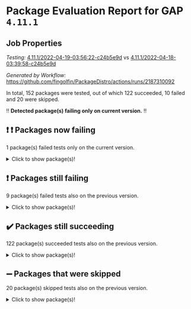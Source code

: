 # Package Evaluation Report for GAP `4.11.1`

## Job Properties

*Testing:* [4.11.1/2022-04-19-03:56:22-c24b5e9d](https://github.com/fingolfin/PackageDistro/blob/data/reports/4.11.1/2022-04-19-03:56:22-c24b5e9d) vs [4.11.1/2022-04-18-03:39:58-c24b5e9d](https://github.com/fingolfin/PackageDistro/blob/data/reports/4.11.1/2022-04-18-03:39:58-c24b5e9d)

*Generated by Workflow:* https://github.com/fingolfin/PackageDistro/actions/runs/2187310092

In total, 152 packages were tested, out of which 122 succeeded, 10 failed and 20 were skipped.

:bangbang: **Detected package(s) failing only on current version.** :bangbang:

## :exclamation: :exclamation: Packages now failing

1 package(s) failed tests only on the current version.
<details> <summary>Click to show package(s)!</summary>

- semigroups 4.0.0 [(failure)](https://github.com/fingolfin/PackageDistro/runs/6071789977?check_suite_focus=true) vs semigroups 4.0.0 [(success)](https://github.com/fingolfin/PackageDistro/runs/6058139691?check_suite_focus=true) <br>
</details>

## :exclamation: Packages still failing

9 package(s) failed tests also on the previous version.
<details><summary>Click to show package(s)!</summary>

- fining 1.4.1 [(failure)](https://github.com/fingolfin/PackageDistro/runs/6071787548?check_suite_focus=true)
- francy 1.2.4 [(failure)](https://github.com/fingolfin/PackageDistro/runs/6071787880?check_suite_focus=true)
- hap 1.38 [(failure)](https://github.com/fingolfin/PackageDistro/runs/6071788342?check_suite_focus=true)
- normalizinterface 1.3.2 [(failure)](https://github.com/fingolfin/PackageDistro/runs/6071789226?check_suite_focus=true)
- packagemanager 1.2 [(failure)](https://github.com/fingolfin/PackageDistro/runs/6071789412?check_suite_focus=true)
- recog 1.3.2 [(failure)](https://github.com/fingolfin/PackageDistro/runs/6071789798?check_suite_focus=true)
- transgrp 3.6.1 [(failure)](https://github.com/fingolfin/PackageDistro/runs/6071790603?check_suite_focus=true)
- unitlib 4.0.0 [(failure)](https://github.com/fingolfin/PackageDistro/runs/6071790966?check_suite_focus=true)
- yangbaxter 0.9.0 [(failure)](https://github.com/fingolfin/PackageDistro/runs/6071791462?check_suite_focus=true)
</details>

## :heavy_check_mark: Packages still succeeding

122 package(s) succeeded tests also on the previous version.
<details><summary>Click to show package(s)!</summary>

- ace 5.4 [(success)](https://github.com/fingolfin/PackageDistro/runs/6071785413?check_suite_focus=true)
- aclib 1.3.2 [(success)](https://github.com/fingolfin/PackageDistro/runs/6071785449?check_suite_focus=true)
- agt 0.2 [(success)](https://github.com/fingolfin/PackageDistro/runs/6071785510?check_suite_focus=true)
- alnuth 3.2.1 [(success)](https://github.com/fingolfin/PackageDistro/runs/6071785588?check_suite_focus=true)
- anupq 3.2.6 [(success)](https://github.com/fingolfin/PackageDistro/runs/6071785672?check_suite_focus=true)
- atlasrep 2.1.2 [(success)](https://github.com/fingolfin/PackageDistro/runs/6071785763?check_suite_focus=true)
- autodoc 2022.03.10 [(success)](https://github.com/fingolfin/PackageDistro/runs/6071785883?check_suite_focus=true)
- automata 1.15 [(success)](https://github.com/fingolfin/PackageDistro/runs/6071785996?check_suite_focus=true)
- automgrp 1.3.2 [(success)](https://github.com/fingolfin/PackageDistro/runs/6071786098?check_suite_focus=true)
- autpgrp 1.10.2 [(success)](https://github.com/fingolfin/PackageDistro/runs/6071786181?check_suite_focus=true)
- cap 2022.04-02 [(success)](https://github.com/fingolfin/PackageDistro/runs/6071786242?check_suite_focus=true)
- caratinterface 2.3.3 [(success)](https://github.com/fingolfin/PackageDistro/runs/6071786298?check_suite_focus=true)
- cddinterface 2020.06.24 [(success)](https://github.com/fingolfin/PackageDistro/runs/6071786331?check_suite_focus=true)
- circle 1.6.4 [(success)](https://github.com/fingolfin/PackageDistro/runs/6071786366?check_suite_focus=true)
- cohomolo 1.6.10 [(success)](https://github.com/fingolfin/PackageDistro/runs/6071786401?check_suite_focus=true)
- congruence 1.2.3 [(success)](https://github.com/fingolfin/PackageDistro/runs/6071786436?check_suite_focus=true)
- corelg 1.56 [(success)](https://github.com/fingolfin/PackageDistro/runs/6071786461?check_suite_focus=true)
- crime 1.6 [(success)](https://github.com/fingolfin/PackageDistro/runs/6071786494?check_suite_focus=true)
- crisp 1.4.5 [(success)](https://github.com/fingolfin/PackageDistro/runs/6071786531?check_suite_focus=true)
- crypting 0.10 [(success)](https://github.com/fingolfin/PackageDistro/runs/6071786575?check_suite_focus=true)
- cryst 4.1.24 [(success)](https://github.com/fingolfin/PackageDistro/runs/6071786634?check_suite_focus=true)
- crystcat 1.1.9 [(success)](https://github.com/fingolfin/PackageDistro/runs/6071786695?check_suite_focus=true)
- ctbllib 1.3.3 [(success)](https://github.com/fingolfin/PackageDistro/runs/6071786749?check_suite_focus=true)
- cubefree 1.19 [(success)](https://github.com/fingolfin/PackageDistro/runs/6071786803?check_suite_focus=true)
- curlinterface 2.2.2 [(success)](https://github.com/fingolfin/PackageDistro/runs/6071786853?check_suite_focus=true)
- cvec 2.7.5 [(success)](https://github.com/fingolfin/PackageDistro/runs/6071786902?check_suite_focus=true)
- datastructures 0.2.7 [(success)](https://github.com/fingolfin/PackageDistro/runs/6071786963?check_suite_focus=true)
- deepthought 1.0.5 [(success)](https://github.com/fingolfin/PackageDistro/runs/6071787034?check_suite_focus=true)
- design 1.7 [(success)](https://github.com/fingolfin/PackageDistro/runs/6071787086?check_suite_focus=true)
- difsets 2.3.1 [(success)](https://github.com/fingolfin/PackageDistro/runs/6071787155?check_suite_focus=true)
- digraphs 1.5.2 [(success)](https://github.com/fingolfin/PackageDistro/runs/6071787222?check_suite_focus=true)
- edim 1.3.5 [(success)](https://github.com/fingolfin/PackageDistro/runs/6071787264?check_suite_focus=true)
- example 4.3.0 [(success)](https://github.com/fingolfin/PackageDistro/runs/6071787316?check_suite_focus=true)
- factint 1.6.3 [(success)](https://github.com/fingolfin/PackageDistro/runs/6071787375?check_suite_focus=true)
- ferret 1.0.7 [(success)](https://github.com/fingolfin/PackageDistro/runs/6071787443?check_suite_focus=true)
- fga 1.4.0 [(success)](https://github.com/fingolfin/PackageDistro/runs/6071787490?check_suite_focus=true)
- float 1.0.3 [(success)](https://github.com/fingolfin/PackageDistro/runs/6071787605?check_suite_focus=true)
- format 1.4.3 [(success)](https://github.com/fingolfin/PackageDistro/runs/6071787690?check_suite_focus=true)
- forms 1.2.7 [(success)](https://github.com/fingolfin/PackageDistro/runs/6071787738?check_suite_focus=true)
- fplsa 1.2.5 [(success)](https://github.com/fingolfin/PackageDistro/runs/6071787787?check_suite_focus=true)
- fr 2.4.8 [(success)](https://github.com/fingolfin/PackageDistro/runs/6071787836?check_suite_focus=true)
- fwtree 1.3 [(success)](https://github.com/fingolfin/PackageDistro/runs/6071787928?check_suite_focus=true)
- gbnp 1.0.5 [(success)](https://github.com/fingolfin/PackageDistro/runs/6071787962?check_suite_focus=true)
- generalizedmorphismsforcap 2022.03-03 [(success)](https://github.com/fingolfin/PackageDistro/runs/6071788003?check_suite_focus=true)
- genss 1.6.6 [(success)](https://github.com/fingolfin/PackageDistro/runs/6071788039?check_suite_focus=true)
- gradedringforhomalg 2022.03-01 [(success)](https://github.com/fingolfin/PackageDistro/runs/6071788102?check_suite_focus=true)
- grape 4.8.5 [(success)](https://github.com/fingolfin/PackageDistro/runs/6071788152?check_suite_focus=true)
- groupoids 1.69 [(success)](https://github.com/fingolfin/PackageDistro/runs/6071788188?check_suite_focus=true)
- grpconst 2.6.2 [(success)](https://github.com/fingolfin/PackageDistro/runs/6071788228?check_suite_focus=true)
- guarana 0.96.3 [(success)](https://github.com/fingolfin/PackageDistro/runs/6071788266?check_suite_focus=true)
- guava 3.15 [(success)](https://github.com/fingolfin/PackageDistro/runs/6071788300?check_suite_focus=true)
- hapcryst 0.1.14 [(success)](https://github.com/fingolfin/PackageDistro/runs/6071788388?check_suite_focus=true)
- hecke 1.5.3 [(success)](https://github.com/fingolfin/PackageDistro/runs/6071788417?check_suite_focus=true)
- help 3.5 [(success)](https://github.com/fingolfin/PackageDistro/runs/6071788442?check_suite_focus=true)
- idrel 2.43 [(success)](https://github.com/fingolfin/PackageDistro/runs/6071788472?check_suite_focus=true)
- images 1.3.1 [(success)](https://github.com/fingolfin/PackageDistro/runs/6071788499?check_suite_focus=true)
- intpic 0.2.4 [(success)](https://github.com/fingolfin/PackageDistro/runs/6071788530?check_suite_focus=true)
- io 4.7.2 [(success)](https://github.com/fingolfin/PackageDistro/runs/6071788555?check_suite_focus=true)
- irredsol 1.4.3 [(success)](https://github.com/fingolfin/PackageDistro/runs/6071788592?check_suite_focus=true)
- json 2.1.0 [(success)](https://github.com/fingolfin/PackageDistro/runs/6071788623?check_suite_focus=true)
- jupyterkernel 1.4.1 [(success)](https://github.com/fingolfin/PackageDistro/runs/6071788657?check_suite_focus=true)
- jupyterviz 1.5.1 [(success)](https://github.com/fingolfin/PackageDistro/runs/6071788686?check_suite_focus=true)
- kan 1.34 [(success)](https://github.com/fingolfin/PackageDistro/runs/6071788721?check_suite_focus=true)
- kbmag 1.5.9 [(success)](https://github.com/fingolfin/PackageDistro/runs/6071788762?check_suite_focus=true)
- laguna 3.9.4 [(success)](https://github.com/fingolfin/PackageDistro/runs/6071788798?check_suite_focus=true)
- liealgdb 2.2.1 [(success)](https://github.com/fingolfin/PackageDistro/runs/6071788826?check_suite_focus=true)
- liepring 2.6 [(success)](https://github.com/fingolfin/PackageDistro/runs/6071788858?check_suite_focus=true)
- liering 2.4.2 [(success)](https://github.com/fingolfin/PackageDistro/runs/6071788884?check_suite_focus=true)
- linearalgebraforcap 2022.04-02 [(success)](https://github.com/fingolfin/PackageDistro/runs/6071788908?check_suite_focus=true)
- loops 3.4.1 [(success)](https://github.com/fingolfin/PackageDistro/runs/6071788933?check_suite_focus=true)
- lpres 1.0.3 [(success)](https://github.com/fingolfin/PackageDistro/runs/6071788959?check_suite_focus=true)
- majoranaalgebras 1.4 [(success)](https://github.com/fingolfin/PackageDistro/runs/6071788980?check_suite_focus=true)
- mapclass 1.4.5 [(success)](https://github.com/fingolfin/PackageDistro/runs/6071789007?check_suite_focus=true)
- matgrp 0.64 [(success)](https://github.com/fingolfin/PackageDistro/runs/6071789029?check_suite_focus=true)
- modisom 2.5.1 [(success)](https://github.com/fingolfin/PackageDistro/runs/6071789059?check_suite_focus=true)
- modulepresentationsforcap 2022.03-02 [(success)](https://github.com/fingolfin/PackageDistro/runs/6071789089?check_suite_focus=true)
- monoidalcategories 2022.03-02 [(success)](https://github.com/fingolfin/PackageDistro/runs/6071789114?check_suite_focus=true)
- nconvex 2020.11-04 [(success)](https://github.com/fingolfin/PackageDistro/runs/6071789140?check_suite_focus=true)
- nilmat 1.4.1 [(success)](https://github.com/fingolfin/PackageDistro/runs/6071789165?check_suite_focus=true)
- nock 1.5 [(success)](https://github.com/fingolfin/PackageDistro/runs/6071789197?check_suite_focus=true)
- nq 2.5.8 [(success)](https://github.com/fingolfin/PackageDistro/runs/6071789251?check_suite_focus=true)
- numericalsgps 1.3.0 [(success)](https://github.com/fingolfin/PackageDistro/runs/6071789286?check_suite_focus=true)
- openmath 11.5.0 [(success)](https://github.com/fingolfin/PackageDistro/runs/6071789330?check_suite_focus=true)
- orb 4.8.4 [(success)](https://github.com/fingolfin/PackageDistro/runs/6071789378?check_suite_focus=true)
- patternclass 2.4.2 [(success)](https://github.com/fingolfin/PackageDistro/runs/6071789444?check_suite_focus=true)
- permut 2.0.4 [(success)](https://github.com/fingolfin/PackageDistro/runs/6071789484?check_suite_focus=true)
- polenta 1.3.10 [(success)](https://github.com/fingolfin/PackageDistro/runs/6071789514?check_suite_focus=true)
- polymaking 0.8.6 [(success)](https://github.com/fingolfin/PackageDistro/runs/6071789540?check_suite_focus=true)
- primgrp 3.4.1 [(success)](https://github.com/fingolfin/PackageDistro/runs/6071789566?check_suite_focus=true)
- profiling 2.5.0 [(success)](https://github.com/fingolfin/PackageDistro/runs/6071789589?check_suite_focus=true)
- qpa 1.33 [(success)](https://github.com/fingolfin/PackageDistro/runs/6071789619?check_suite_focus=true)
- quagroup 1.8.3 [(success)](https://github.com/fingolfin/PackageDistro/runs/6071789667?check_suite_focus=true)
- radiroot 2.9 [(success)](https://github.com/fingolfin/PackageDistro/runs/6071789703?check_suite_focus=true)
- rcwa 4.6.4 [(success)](https://github.com/fingolfin/PackageDistro/runs/6071789733?check_suite_focus=true)
- rds 1.8 [(success)](https://github.com/fingolfin/PackageDistro/runs/6071789765?check_suite_focus=true)
- repndecomp 1.2.1 [(success)](https://github.com/fingolfin/PackageDistro/runs/6071789834?check_suite_focus=true)
- repsn 3.1.0 [(success)](https://github.com/fingolfin/PackageDistro/runs/6071789872?check_suite_focus=true)
- resclasses 4.7.2 [(success)](https://github.com/fingolfin/PackageDistro/runs/6071789907?check_suite_focus=true)
- scscp 2.3.1 [(success)](https://github.com/fingolfin/PackageDistro/runs/6071789951?check_suite_focus=true)
- sglppow 2.2 [(success)](https://github.com/fingolfin/PackageDistro/runs/6071790021?check_suite_focus=true)
- sgpviz 0.999.5 [(success)](https://github.com/fingolfin/PackageDistro/runs/6071790057?check_suite_focus=true)
- simpcomp 2.1.14 [(success)](https://github.com/fingolfin/PackageDistro/runs/6071790098?check_suite_focus=true)
- singular 2020.12.18 [(success)](https://github.com/fingolfin/PackageDistro/runs/6071790130?check_suite_focus=true)
- sla 1.5.3 [(success)](https://github.com/fingolfin/PackageDistro/runs/6071790168?check_suite_focus=true)
- smallgrp 1.5 [(success)](https://github.com/fingolfin/PackageDistro/runs/6071790194?check_suite_focus=true)
- smallsemi 0.6.13 [(success)](https://github.com/fingolfin/PackageDistro/runs/6071790231?check_suite_focus=true)
- sonata 2.9.3 [(success)](https://github.com/fingolfin/PackageDistro/runs/6071790253?check_suite_focus=true)
- sophus 1.25 [(success)](https://github.com/fingolfin/PackageDistro/runs/6071790289?check_suite_focus=true)
- spinsym 1.5.2 [(success)](https://github.com/fingolfin/PackageDistro/runs/6071790321?check_suite_focus=true)
- symbcompcc 1.3.2 [(success)](https://github.com/fingolfin/PackageDistro/runs/6071790343?check_suite_focus=true)
- thelma 1.3 [(success)](https://github.com/fingolfin/PackageDistro/runs/6071790385?check_suite_focus=true)
- tomlib 1.2.9 [(success)](https://github.com/fingolfin/PackageDistro/runs/6071790437?check_suite_focus=true)
- toric 1.9.5 [(success)](https://github.com/fingolfin/PackageDistro/runs/6071790475?check_suite_focus=true)
- ugaly 4.0.2 [(success)](https://github.com/fingolfin/PackageDistro/runs/6071790720?check_suite_focus=true)
- unipot 1.5 [(success)](https://github.com/fingolfin/PackageDistro/runs/6071790841?check_suite_focus=true)
- utils 0.72 [(success)](https://github.com/fingolfin/PackageDistro/runs/6071791118?check_suite_focus=true)
- uuid 0.7 [(success)](https://github.com/fingolfin/PackageDistro/runs/6071791215?check_suite_focus=true)
- walrus 0.9991 [(success)](https://github.com/fingolfin/PackageDistro/runs/6071791284?check_suite_focus=true)
- wedderga 4.10.1 [(success)](https://github.com/fingolfin/PackageDistro/runs/6071791342?check_suite_focus=true)
- xmod 2.86 [(success)](https://github.com/fingolfin/PackageDistro/runs/6071791377?check_suite_focus=true)
- xmodalg 1.18 [(success)](https://github.com/fingolfin/PackageDistro/runs/6071791417?check_suite_focus=true)
- zeromqinterface 0.13 [(success)](https://github.com/fingolfin/PackageDistro/runs/6071791498?check_suite_focus=true)
</details>

## :heavy_minus_sign: Packages that were skipped

20 package(s) skipped tests also on the previous version.
<details><summary>Click to show package(s)!</summary>

- 4ti2interface 2022.03-01 [(skipped)](https://github.com/fingolfin/PackageDistro/runs/6071736803?check_suite_focus=true)
- browse 1.8.14 [(skipped)](https://github.com/fingolfin/PackageDistro/runs/6071736803?check_suite_focus=true)
- examplesforhomalg 2022.03-01 [(skipped)](https://github.com/fingolfin/PackageDistro/runs/6071736803?check_suite_focus=true)
- gapdoc 1.6.5 [(skipped)](https://github.com/fingolfin/PackageDistro/runs/6071736803?check_suite_focus=true)
- gauss 2022.03-01 [(skipped)](https://github.com/fingolfin/PackageDistro/runs/6071736803?check_suite_focus=true)
- gaussforhomalg 2022.03-01 [(skipped)](https://github.com/fingolfin/PackageDistro/runs/6071736803?check_suite_focus=true)
- gradedmodules 2022.03-01 [(skipped)](https://github.com/fingolfin/PackageDistro/runs/6071736803?check_suite_focus=true)
- homalg 2022.03-01 [(skipped)](https://github.com/fingolfin/PackageDistro/runs/6071736803?check_suite_focus=true)
- homalgtocas 2022.03-01 [(skipped)](https://github.com/fingolfin/PackageDistro/runs/6071736803?check_suite_focus=true)
- io_forhomalg 2022.03-01 [(skipped)](https://github.com/fingolfin/PackageDistro/runs/6071736803?check_suite_focus=true)
- itc 1.5.1 [(skipped)](https://github.com/fingolfin/PackageDistro/runs/6071736803?check_suite_focus=true)
- localizeringforhomalg 2022.03-01 [(skipped)](https://github.com/fingolfin/PackageDistro/runs/6071736803?check_suite_focus=true)
- matricesforhomalg 2022.03-02 [(skipped)](https://github.com/fingolfin/PackageDistro/runs/6071736803?check_suite_focus=true)
- modules 2022.03-01 [(skipped)](https://github.com/fingolfin/PackageDistro/runs/6071736803?check_suite_focus=true)
- polycyclic 2.16 [(skipped)](https://github.com/fingolfin/PackageDistro/runs/6071736803?check_suite_focus=true)
- ringsforhomalg 2022.03-01 [(skipped)](https://github.com/fingolfin/PackageDistro/runs/6071736803?check_suite_focus=true)
- sco 2022.03-01 [(skipped)](https://github.com/fingolfin/PackageDistro/runs/6071736803?check_suite_focus=true)
- toolsforhomalg 2022.04-01 [(skipped)](https://github.com/fingolfin/PackageDistro/runs/6071736803?check_suite_focus=true)
- toricvarieties 2022.03.23 [(skipped)](https://github.com/fingolfin/PackageDistro/runs/6071736803?check_suite_focus=true)
- xgap 4.31 [(skipped)](https://github.com/fingolfin/PackageDistro/runs/6071736803?check_suite_focus=true)
</details>

